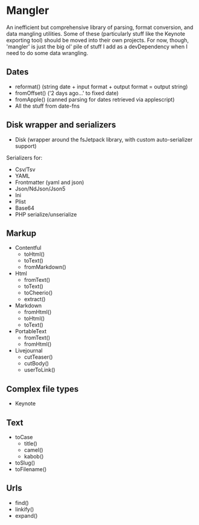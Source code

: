 # Mangler

An inefficient but comprehensive library of parsing, format conversion, and data
mangling utilities. Some of these (particularly stuff like the Keynote exporting
tool) should be moved into their own projects. For now, though, 'mangler' is just
the big ol' pile of stuff I add as a devDependency when I need to do some data
wrangling.

## Dates

- reformat() (string date + input format + output format = output string)
- fromOffset() ('2 days ago...' to fixed date)
- fromApple() (canned parsing for dates retrieved via applescript)
- All the stuff from date-fns

## Disk wrapper and serializers

- Disk (wrapper around the fsJetpack library, with custom auto-serializer support)

Serializers for:

- Csv/Tsv
- YAML
- Frontmatter (yaml and json)
- Json/NdJson/Json5
- Ini
- Plist
- Base64
- PHP serialize/unserialize

## Markup

- Contentful
  - toHtml()
  - toText()
  - fromMarkdown()
- Html
  - fromText()
  - toText()
  - toCheerio()
  - extract()
- Markdown
  - fromHtml()
  - toHtml()
  - toText()
- PortableText
  - fromText()
  - fromHtml()
- Livejournal
  - cutTeaser()
  - cutBody()
  - userToLink()
  
## Complex file types

- Keynote

## Text

- toCase
  - title()
  - camel()
  - kabob()
- toSlug()
- toFilename()

## Urls

- find()
- linkify()
- expand()
